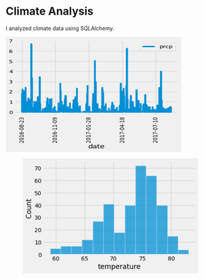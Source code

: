 # Climate Analysis

I analyzed climate data using SQLAlchemy. 

<p align="left">
  <img width="460" height="300" src="sa1.png">
</p>

<p align="right">
  <img width="460" height="300" src="sa2.png">
</p>
